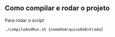 ## Como compilar e rodar o projeto

Para rodar o script

`./compileAndRun.sh {nomeDoArquivoDeEntrada}`
